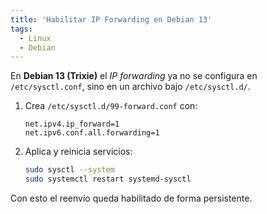 ```yaml
---
title: 'Habilitar IP Forwarding en Debian 13'
tags: 
  - Linux
  - Debian
---
```


En **Debian 13 (Trixie)** el *IP forwarding* ya no se configura en `/etc/sysctl.conf`, sino en un archivo bajo `/etc/sysctl.d/`.

1. Crea `/etc/sysctl.d/99-forward.conf` con:

   ```
   net.ipv4.ip_forward=1  
   net.ipv6.conf.all.forwarding=1  
   ```

2. Aplica y reinicia servicios:

   ```bash
   sudo sysctl --system
   sudo systemctl restart systemd-sysctl
   ```

Con esto el reenvío queda habilitado de forma persistente.
